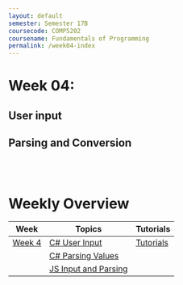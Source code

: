 ```yaml
---
layout: default
semester: Semester 17B
coursecode: COMP5202
coursename: Fundamentals of Programming
permalink: /week04-index
---
```


# Week 04:

## User input
## Parsing and Conversion

<br><br>

# Weekly Overview

| Week | Topics | Tutorials|
| --- | --- | --- |
| <a href="./week04-index.html" class="btn btn-default menu">Week 4</a> | <a href="./week04-csharp-userinput.html" class="btn btn-primary menu">C# User Input</a> | <a href="./week04-tutorial.html" class="btn btn-primary menu">Tutorials</a> |
|| <a href="./week04-csharp-parsing-values.html" class="btn btn-primary menu">C# Parsing Values</a> | |
|| <a href="./week04-js-userinput.html" class="btn btn-primary menu">JS Input and Parsing</a> | |
